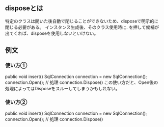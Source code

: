 ## disposeとは
特定のクラスは開いた後自動で閉じることができないため、disposeで明示的に閉じる必要がある。
インスタンス生成後、そのクラス使用時に. を押して候補が出てくれば、disposeを使用しないといけない。
## 例文

### 使い方①
public void insert()
    SqlConnection connection = new SqlConnection();
    connection.Open();
    // 処理
    connection.Dispose()
この使い方だと、Open後の処理によってはDisposeをスルーしてしまうかもしれない。

### 使い方②
public void insert()
    SqlConnection connection = new SqlConnection();
    connection.Open();
    // 処理
    connection.Dispose()
